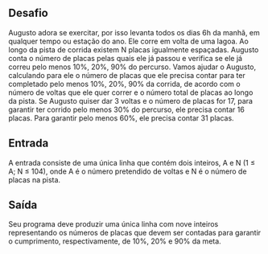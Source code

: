 ## Desafio

Augusto adora se exercitar, por isso levanta todos os dias 6h da manhã, em
qualquer tempo ou estação do ano. Ele corre em volta de uma lagoa. Ao longo da
pista de corrida existem N placas igualmente espaçadas. Augusto conta o número
de placas pelas quais ele já passou e verifica se ele já correu pelo menos 10%,
20%, 90% do percurso.
Vamos ajudar o Augusto, calculando para ele o número de placas que ele precisa
contar para ter completado pelo menos 10%, 20%, 90% da corrida, de acordo com o
número de voltas que ele quer correr e o número total de placas ao longo da
pista.
Se Augusto quiser dar 3 voltas e o número de placas for 17, para garantir ter
corrido pelo menos 30% do percurso, ele precisa contar 16 placas. Para garantir
pelo menos 60%, ele precisa contar 31 placas.

## Entrada

A entrada consiste de uma única linha que contém dois inteiros, A e N
(1 ≤ A; N ≤ 104), onde A é o número pretendido de voltas e N é o número de
placas na pista.

## Saída

Seu programa deve produzir uma única linha com nove inteiros representando os
números de placas que devem ser contadas para garantir o cumprimento,
respectivamente, de 10%, 20% e 90% da meta.
